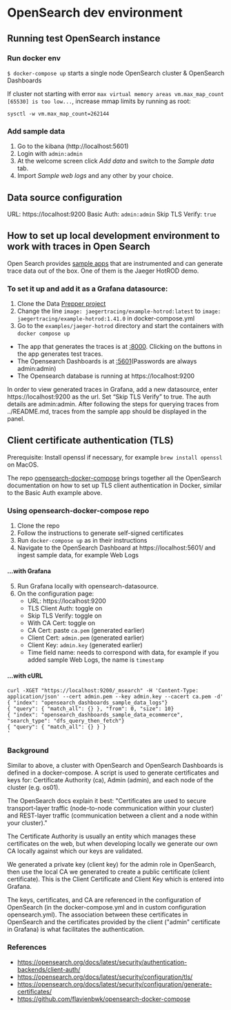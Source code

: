 # OpenSearch dev environment

## Running test OpenSearch instance

### Run docker env

`$ docker-compose up` starts a single node OpenSearch cluster & OpenSearch Dashboards

If cluster not starting with error `max virtual memory areas vm.max_map_count [65530] is too low...`, increase mmap limits by running as root:

```
sysctl -w vm.max_map_count=262144
```

### Add sample data

1. Go to the kibana (http://localhost:5601)
1. Login with `admin:admin`
1. At the welcome screen click _Add data_ and switch to the _Sample data_ tab.
1. Import _Sample web logs_ and any other by your choice.

## Data source configuration

URL: https://localhost:9200
Basic Auth: `admin:admin`
Skip TLS Verify: `true`

## How to set up local development environment to work with traces in Open Search

Open Search provides [sample apps](https://opensearch.org/docs/latest/observing-your-data/trace/getting-started/) that are instrumented and can generate trace data out of the box. One of them is the Jaeger HotROD demo.

### To set it up and add it as a Grafana datasource:

1. Clone the Data [Prepper project](https://github.com/opensearch-project/data-prepper)
2. Change the line `image: jaegertracing/example-hotrod:latest` to `image: jaegertracing/example-hotrod:1.41.0` in docker-compose.yml
3. Go to the `examples/jaeger-hotrod` directory and start the containers with `docker compose up`

- The app that generates the traces is at [:8000](http://localhost:8080). Clicking on the buttons in the app generates test traces.
- The Opensearch Dashboards is at [:5601](http://localhost:5601/app/observability-dashboards#/trace_analytics/home)(Passwords are always admin:admin)
- The Opensearch database is running at https://localhost:9200

In order to view generated traces in Grafana, add a new datasource, enter https://localhost:9200 as the url. Set “Skip TLS Verify” to true. The auth details are admin:admin.
After following the steps for querying traces from ../README.md, traces from the sample app should be displayed in the panel.

## Client certificate authentication (TLS)

Prerequisite: Install openssl if necessary, for example `brew install openssl` on MacOS.

The repo [opensearch-docker-compose](https://github.com/flavienbwk/opensearch-docker-compose) brings together all the OpenSearch documentation on how to set up TLS client authentication in Docker, similar to the Basic Auth example above.

### Using opensearch-docker-compose repo

1. Clone the repo
2. Follow the instructions to generate self-signed certificates
3. Run `docker-compose up` as in their instructions
4. Navigate to the OpenSearch Dashboard at https://localhost:5601/ and ingest sample data, for example Web Logs

#### ...with Grafana

5. Run Grafana locally with opensearch-datasource.
6. On the configuration page:
   - URL: https://localhost:9200
   - TLS Client Auth: toggle on
   - Skip TLS Verify: toggle on
   - With CA Cert: toggle on
   - CA Cert: paste `ca.pem` (generated earlier)
   - Client Cert: `admin.pem` (generated earlier)
   - Client Key: `admin.key` (generated earlier)
   - Time field name: needs to correspond with data, for example if you added sample Web Logs, the name is `timestamp`

#### ...with cURL

```
curl -XGET "https://localhost:9200/_msearch" -H 'Content-Type: application/json' --cert admin.pem --key admin.key --cacert ca.pem -d'
{ "index": "opensearch_dashboards_sample_data_logs"}
{ "query": { "match_all": {} }, "from": 0, "size": 10}
{ "index": "opensearch_dashboards_sample_data_ecommerce", "search_type": "dfs_query_then_fetch"}
{ "query": { "match_all": {} } }
'
```

### Background

Similar to above, a cluster with OpenSearch and OpenSearch Dashboards is defined in a docker-compose. A script is used to generate certificates and keys for: Certificate Authority (ca), Admin (admin), and each node of the cluster (e.g. os01).

The OpenSearch docs explain it best: "Certificates are used to secure transport-layer traffic (node-to-node communication within your cluster) and REST-layer traffic (communication between a client and a node within your cluster)."

The Certificate Authority is usually an entity which manages these certificates on the web, but when developing locally we generate our own CA locally against which our keys are validated.

We generated a private key (client key) for the admin role in OpenSearch, then use the local CA we generated to create a public certificate (client certificate). This is the Client Certificate and Client Key which is entered into Grafana.

The keys, certificates, and CA are referenced in the configuration of OpenSearch (in the docker-compose.yml and in custom configuration opensearch.yml). The association between these certificates in OpenSearch and the certificates provided by the client ("admin" certificate in Grafana) is what facilitates the authentication.

### References

- https://opensearch.org/docs/latest/security/authentication-backends/client-auth/
- https://opensearch.org/docs/latest/security/configuration/tls/
- https://opensearch.org/docs/latest/security/configuration/generate-certificates/
- https://github.com/flavienbwk/opensearch-docker-compose
